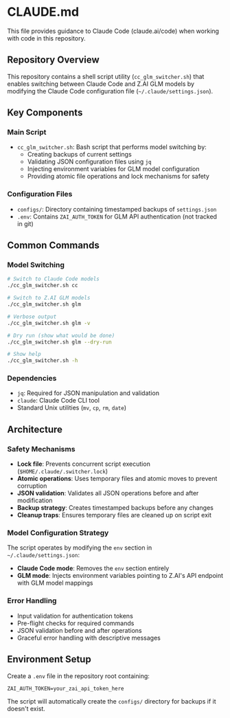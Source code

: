 # CLAUDE.md

This file provides guidance to Claude Code (claude.ai/code) when working with code in this repository.

## Repository Overview

This repository contains a shell script utility (`cc_glm_switcher.sh`) that enables switching between Claude Code and Z.AI GLM models by modifying the Claude Code configuration file (`~/.claude/settings.json`).

## Key Components

### Main Script
- `cc_glm_switcher.sh`: Bash script that performs model switching by:
  - Creating backups of current settings
  - Validating JSON configuration files using `jq`
  - Injecting environment variables for GLM model configuration
  - Providing atomic file operations and lock mechanisms for safety

### Configuration Files
- `configs/`: Directory containing timestamped backups of `settings.json`
- `.env`: Contains `ZAI_AUTH_TOKEN` for GLM API authentication (not tracked in git)

## Common Commands

### Model Switching
```bash
# Switch to Claude Code models
./cc_glm_switcher.sh cc

# Switch to Z.AI GLM models
./cc_glm_switcher.sh glm

# Verbose output
./cc_glm_switcher.sh glm -v

# Dry run (show what would be done)
./cc_glm_switcher.sh glm --dry-run

# Show help
./cc_glm_switcher.sh -h
```

### Dependencies
- `jq`: Required for JSON manipulation and validation
- `claude`: Claude Code CLI tool
- Standard Unix utilities (`mv`, `cp`, `rm`, `date`)

## Architecture

### Safety Mechanisms
- **Lock file**: Prevents concurrent script execution (`$HOME/.claude/.switcher.lock`)
- **Atomic operations**: Uses temporary files and atomic moves to prevent corruption
- **JSON validation**: Validates all JSON operations before and after modification
- **Backup strategy**: Creates timestamped backups before any changes
- **Cleanup traps**: Ensures temporary files are cleaned up on script exit

### Model Configuration Strategy
The script operates by modifying the `env` section in `~/.claude/settings.json`:
- **Claude Code mode**: Removes the `env` section entirely
- **GLM mode**: Injects environment variables pointing to Z.AI's API endpoint with GLM model mappings

### Error Handling
- Input validation for authentication tokens
- Pre-flight checks for required commands
- JSON validation before and after operations
- Graceful error handling with descriptive messages

## Environment Setup

Create a `.env` file in the repository root containing:
```
ZAI_AUTH_TOKEN=your_zai_api_token_here
```

The script will automatically create the `configs/` directory for backups if it doesn't exist.